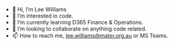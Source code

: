 - 👋 Hi, I’m Lee Williams
- 👀 I’m interested in code.
- 🌱 I’m currently learning D365 Finance & Operations.
- 💞️ I’m looking to collaborate on anything code related.
- 📫 How to reach me, lee.williams@mater.org.au or MS Teams.

<!---
82730/82730 is a ✨ special ✨ repository because its `README.md` (this file) appears on your GitHub profile.
You can click the Preview link to take a look at your changes.
--->
